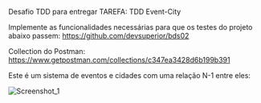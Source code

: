 Desafio TDD para entregar
TAREFA: TDD Event-City

Implemente as funcionalidades necessárias para que os testes do projeto abaixo passem:
https://github.com/devsuperior/bds02

Collection do Postman:
https://www.getpostman.com/collections/c347ea3428d6b199b391

Este é um sistema de eventos e cidades com uma relação N-1 entre eles:

![Screenshot_1](https://user-images.githubusercontent.com/85773707/164763095-902ed947-8005-4a55-97f3-92b4e8f39dcf.png)
